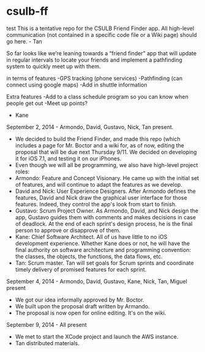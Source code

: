 csulb-ff
========
test
This is a tentative repo for the CSULB Friend Finder app. All high-level communication (not contained in a specific code file or a Wiki page) should go here. - Tan

So far looks like we’re leaning towards a “friend finder” app that will update in regular intervals to locate your friends and implement a pathfinding system to quickly meet up with them.

in terms of features
-GPS tracking (phone services)
-Pathfinding (can connect using google maps)
	-Add in shuttle information

Extra features
-Add to a class schedule program so you can know when people get out
-Meet up points?
- Kane

September 2, 2014 - Armondo, David, Gustavo, Nick, Tan present.
- We decided to build the Friend Finder, and made this repo (which includes a page for Mr. Boctor and a wiki for, as of now, editing the proposal that will be due next Thursday 9/11. We decided on developing it for iOS 7.1, and testing it on our iPhones.
- Even though we will all be programming, we also have high-level project roles:
- 	Armondo: Feature and Concept Visionary. He came up with the initial set of features, and will continue to adapt the features as we develop.
- 	David and Nick: User Experience Designers. After Armondo defines the features, David and Nick draw the graphical user interface for those features. Indeed, they control the app's look from start to finish.
- 	Gustavo: Scrum Project Owner. As Armondo, David, and Nick design the app, Gustavo guides them with comments and makes decisions in case of deadlock. At the end of each sprint's design process, he is the final person to approve or disapprove of them.
-	Kane: Chief Software Architect. All of us have little to no iOS development experience. Whether Kane does or not, he will have the final authority on software architecture and programming convention: the classes, the objects, the functions, the data flows, etc.
-	Tan: Scrum master. Tan will set goals for Scrum sprints and coordinate timely delivery of promised features for each sprint.

September 4, 2014 - Armondo, David, Gustavo, Kane, Nick, Tan, Miguel present
- We got our idea informally approved by Mr. Boctor.
- We built upon the proposal draft written by Armando.
- The proposal is now open for online editing. It's on the wiki.

September 9, 2014 - All present
- We met to start the XCode project and launch the AWS instance.
- Tan distributed materials.
